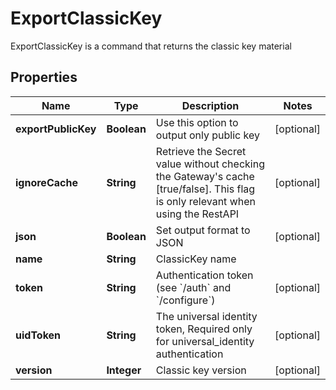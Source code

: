 

# ExportClassicKey

ExportClassicKey is a command that returns the classic key material

## Properties

Name | Type | Description | Notes
------------ | ------------- | ------------- | -------------
**exportPublicKey** | **Boolean** | Use this option to output only public key |  [optional]
**ignoreCache** | **String** | Retrieve the Secret value without checking the Gateway&#39;s cache [true/false]. This flag is only relevant when using the RestAPI |  [optional]
**json** | **Boolean** | Set output format to JSON |  [optional]
**name** | **String** | ClassicKey name | 
**token** | **String** | Authentication token (see &#x60;/auth&#x60; and &#x60;/configure&#x60;) |  [optional]
**uidToken** | **String** | The universal identity token, Required only for universal_identity authentication |  [optional]
**version** | **Integer** | Classic key version |  [optional]



